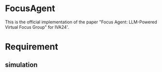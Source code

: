 # FocusAgent

This is the official implementation of the paper "Focus Agent: LLM-Powered Virtual Focus Group" for IVA24'.

# Requirement
## simulation
### 

## 

